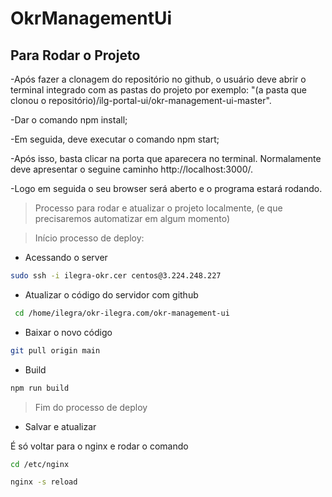 # OkrManagementUi

## Para Rodar o Projeto
 -Após fazer a clonagem do repositório no github, o usuário deve abrir o terminal integrado com as pastas do projeto por exemplo: "(a pasta que clonou o repositório)/ilg-portal-ui/okr-management-ui-master".

 -Dar o comando npm install;

 -Em seguida, deve executar o comando npm start;

 -Após isso, basta clicar na porta que aparecera no terminal. Normalamente deve apresentar o seguine caminho http://localhost:3000/.

 -Logo em seguida o seu browser será aberto e o programa estará rodando.

 

> Processo para rodar e atualizar o projeto localmente, (e que precisaremos automatizar em algum momento)

>Início processo de deploy:
- Acessando o server
```bash
sudo ssh -i ilegra-okr.cer centos@3.224.248.227
```

- Atualizar o código do servidor com github

```bash
 cd /home/ilegra/okr-ilegra.com/okr-management-ui
 ```
 
 - Baixar o novo código
 
 ```bash
 git pull origin main
 ```
 
 - Build
 
 ```bash
 npm run build
 ```
> Fim do processo de deploy

- Salvar e atualizar

É só voltar para o nginx e rodar o comando

```bash
cd /etc/nginx
```

 ```bash
nginx -s reload
```


